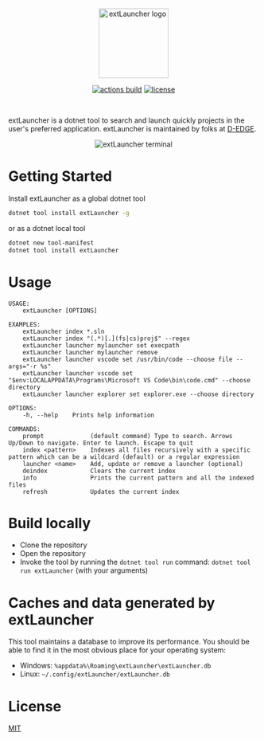 <br />

<p align="center">
    <img src="https://raw.githubusercontent.com/d-edge/extLauncher/main/assets/logo.png" alt="extLauncher logo" height="140">
</p>

<p align="center">
<a href="https://github.com/d-edge/extLauncher/actions" title="actions"><img src="https://github.com/d-edge/extLauncher/actions/workflows/build.yml/badge.svg?branch=main" alt="actions build" /></a>
<a href="https://github.com/d-edge/extLauncher/blob/main/LICENSE" title="license"><img src="https://img.shields.io/github/license/d-edge/extLauncher" alt="license" /></a>
</p>

<br />

extLauncher is a dotnet tool to search and launch quickly projects in the user's preferred application. extLauncher is maintained by folks at [D-EDGE](https://www.d-edge.com/).

<p align="center">
    <img src="https://raw.githubusercontent.com/d-edge/extLauncher/main/assets/terminal.gif" alt="extLauncher terminal">
</p>

# Getting Started

Install extLauncher as a global dotnet tool

``` bash
dotnet tool install extLauncher -g
``` 

or as a dotnet local tool

``` bash
dotnet new tool-manifest
dotnet tool install extLauncher
```` 

# Usage

```
USAGE:
    extLauncher [OPTIONS]

EXAMPLES:
    extLauncher index *.sln
    extLauncher index "(.*)[.](fs|cs)proj$" --regex
    extLauncher launcher mylauncher set execpath
    extLauncher launcher mylauncher remove
    extLauncher launcher vscode set /usr/bin/code --choose file --args="-r %s"
    extLauncher launcher vscode set "$env:LOCALAPPDATA\Programs\Microsoft VS Code\bin\code.cmd" --choose directory
    extLauncher launcher explorer set explorer.exe --choose directory

OPTIONS:
    -h, --help    Prints help information

COMMANDS:
    prompt             (default command) Type to search. Arrows Up/Down to navigate. Enter to launch. Escape to quit
    index <pattern>    Indexes all files recursively with a specific pattern which can be a wildcard (default) or a regular expression
    launcher <name>    Add, update or remove a launcher (optional)
    deindex            Clears the current index
    info               Prints the current pattern and all the indexed files
    refresh            Updates the current index
```

# Build locally

- Clone the repository
- Open the repository
- Invoke the tool by running the `dotnet tool run` command: `dotnet tool run extLauncher` (with your arguments)

# Caches and data generated by extLauncher

This tool maintains a database to improve its performance. You should be able to find it in the most obvious place for your operating system:

- Windows: `%appdata%\Roaming\extLauncher\extLauncher.db`
- Linux: `~/.config/extLauncher/extLauncher.db`

# License

[MIT](https://github.com/d-edge/extLauncher/blob/main/LICENSE)
